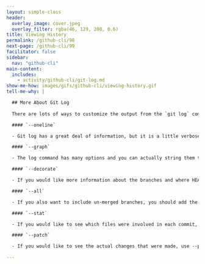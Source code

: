 ```yaml
---
layout: simple-class
header:
  overlay_image: cover.jpeg
  overlay_filter: rgba(46, 129, 200, 0.6)
title: Viewing History
permalink: /github-cli/98
next-page: /github-cli/99
facilitator: false
sidebar:
  nav: "github-cli"
main-content:
  includes:
    - activity/github-cli/git-log.md
show-me-how: images/gifs/github-cli/viewing-history.gif
tell-me-why: |

  ## More About Git Log
  
  There are lots of ways to customize the output from the `git log` command. We will just explore a few, but you can find many more on the [git-scm.com](https://git-scm.com/docs/git-log) website.

  #### `--oneline`

  - Git log has a great deal of information, but it is a little verbose. If you would like to see a condensed version, add the --oneline option.

  #### `--graph`

  - The log command has many options and you can actually string them together to create a view that is most helpful for your situation. For example, you can add an ASCII graph of the branch and merge history of our project by adding the option --graph.

  #### `--decorate`

  - If you would like more information about the branches and where HEAD is located, you can add the --decorate option.

  #### `--all`

  - If you also want to include un-merged branches, you should add the option --all.

  #### `--stat`

  - If you would like to see which files were involved in each commit, use the --stat option.

  #### `--patch`

  - If you would like to see the actual changes that were made, use --patch.

---
```

